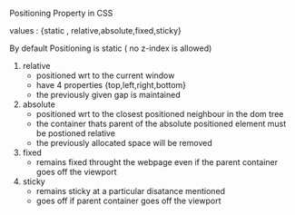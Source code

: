 Positioning Property in CSS 

values : {static , relative,absolute,fixed,sticky}

By default Positioning is static ( no z-index is allowed)

1. relative 
    * positioned wrt to the current window
    * have 4 properties {top,left,right,bottom}
    * the previously given gap is maintained
2. absolute
    * positioned wrt to the closest positioned neighbour in the dom tree
    * the container thats parent of the absolute positioned element must be postioned relative
    * the previously allocated space will be removed
3. fixed
    * remains fixed throught the webpage even if the parent container goes off the viewport
4. sticky
    * remains sticky at a particular disatance mentioned 
    * goes off if parent container goes off the viewport
